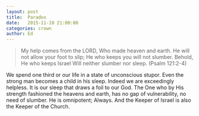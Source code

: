 ```yaml
---
layout: post
title:  Paradox
date:   2015-11-10 21:00:00
categories: crown
author: Ed
---
```


> My help comes from the LORD, Who made heaven and earth. He will not allow your foot to slip; He who keeps you will not slumber. Behold, He who keeps Israel Will neither slumber nor sleep. (Psalm 121:2-4)

We spend one third or our life in a state of unconscious stupor.  Even the strong man becomes a child in his sleep. Indeed we are exceedingly helpless. It is our sleep that draws a foil to our God. The One who by His strength fashioned the heavens and earth, has no gap of vulnerability, no need of slumber. He is omnipotent; Always. And the Keeper of Israel is also the Keeper of the Church.
